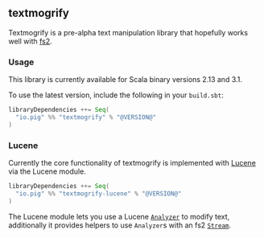 ## textmogrify

Textmogrify is a pre-alpha text manipulation library that hopefully works well with [fs2][fs2].

### Usage

This library is currently available for Scala binary versions 2.13 and 3.1.

To use the latest version, include the following in your `build.sbt`:

```scala
libraryDependencies ++= Seq(
  "io.pig" %% "textmogrify" % "@VERSION@"
)
```

### Lucene

Currently the core functionality of textmogrify is implemented with [Lucene][lucene] via the Lucene module.

```scala
libraryDependencies ++= Seq(
  "io.pig" %% "textmogrify-lucene" % "@VERSION@"
)
```

The Lucene module lets you use a Lucene [`Analyzer`][analyzer] to modify text, additionally it provides helpers to use `Analyzer`s with an fs2 [`Stream`][stream].


[analyzer]: https://lucene.apache.org/core/9_3_0/core/org/apache/lucene/analysis/Analyzer.html
[fs2]: https://fs2.io
[lucene]: https://lucene.apache.org/
[stream]: https://www.javadoc.io/doc/co.fs2/fs2-docs_2.13/latest/fs2/Stream.html
